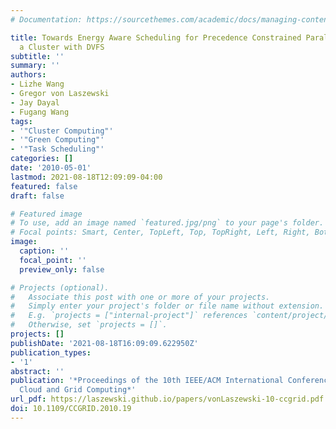 ```yaml
---
# Documentation: https://sourcethemes.com/academic/docs/managing-content/

title: Towards Energy Aware Scheduling for Precedence Constrained Parallel Tasks in
  a Cluster with DVFS
subtitle: ''
summary: ''
authors:
- Lizhe Wang
- Gregor von Laszewski
- Jay Dayal
- Fugang Wang
tags:
- '"Cluster Computing"'
- '"Green Computing"'
- '"Task Scheduling"'
categories: []
date: '2010-05-01'
lastmod: 2021-08-18T12:09:09-04:00
featured: false
draft: false

# Featured image
# To use, add an image named `featured.jpg/png` to your page's folder.
# Focal points: Smart, Center, TopLeft, Top, TopRight, Left, Right, BottomLeft, Bottom, BottomRight.
image:
  caption: ''
  focal_point: ''
  preview_only: false

# Projects (optional).
#   Associate this post with one or more of your projects.
#   Simply enter your project's folder or file name without extension.
#   E.g. `projects = ["internal-project"]` references `content/project/deep-learning/index.md`.
#   Otherwise, set `projects = []`.
projects: []
publishDate: '2021-08-18T16:09:09.622950Z'
publication_types:
- '1'
abstract: ''
publication: '*Proceedings of the 10th IEEE/ACM International Conference on Cluster,
  Cloud and Grid Computing*'
url_pdf: https://laszewski.github.io/papers/vonLaszewski-10-ccgrid.pdf
doi: 10.1109/CCGRID.2010.19
---
```

